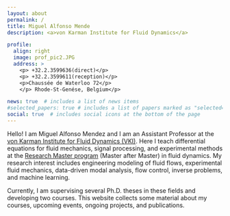 ```yaml
---
layout: about
permalink: /
title: Miguel Alfonso Mende
description: <a>von Karman Institute for Fluid Dynamics</a>

profile:
  align: right
  image: prof_pic2.JPG
  address: >
    <p> +32.2.3599636(direct)</p>
    <p> +32.2.3599611(reception)</p>
    <p>Chaussée de Waterloo 72</p>
    </p> Rhode-St-Genése, Belgium</p>

news: true  # includes a list of news items
#selected_papers: true # includes a list of papers marked as "selected={true}"
social: true  # includes social icons at the bottom of the page
---
```


Hello! I am Miguel Alfonso Mendez and  I am an Assistant Professor
 at the [von Karman Institute for Fluid Dynamics (VKI)](https://www.vki.ac.be/). Here I teach differential
 equations for fluid mechanics, signal processing, and experimental methods
 at the [Research Master program](https://www.vki.ac.be/index.php/research-master-in-fluid-dynamics) (Master after Master) in fluid dynamics. My research interest 
 includes engineering modeling of fluid flows, experimental fluid mechanics,
 data-driven modal analysis, flow control, inverse problems, and machine 
 learning.

Currently, I am supervising several Ph.D. theses in these fields and developing 
two courses. This website collects some material about my courses,
upcoming events, ongoing projects, and publications.